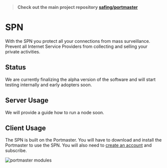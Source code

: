 > **Check out the main project repository [safing/portmaster](https://github.com/safing/portmaster)**

# SPN

With the SPN you protect all your connections from mass surveillance. Prevent all Internet Service Providers from collecting and selling your private activities.

## Status

We are currently finalizing the alpha version of the software and will start testing internally and early adopters soon.

## Server Usage

We will provide a guide how to run a node soon.

## Client Usage

The SPN is built on the Portmaster. You will have to download and install the Portmaster to use the SPN. You will also need to [create an account](https://account.safing.io/) and subscribe.

![portmaster modules](https://safing.io/assets/img/portmaster/modules.png)
